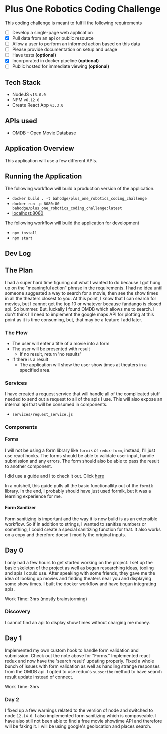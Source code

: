 # Plus One Robotics Coding Challenge

This coding challenge is meant to fulfill the following requirements

- [ ] Develop a single-page web application
- [x] Pull data from an api or public resource
- [ ] Allow a user to perform an informed action based on this data
- [ ] Please provide documentation on setup and usage
- [ ] Have tests **(optional)**
- [x] Incorporated in docker pipeline **(optional)**
- [ ] Public hosted for immediate viewing **(optional)**

## Tech Stack

- NodeJS `v13.0.0`
- NPM `v6.12.0`
- Create React App `v3.3.0`

## APIs used

- OMDB - Open Movie Database

## Application Overview

This application will use a few different APIs.

## Running the Application

The following workflow will build a production version of the application.

- `docker build . -t bahodge/plus_one_robotics_coding_challenge`
- `docker run -p 8080:80 bahodge/plus_one_robotics_coding_challenge:latest`
- [localhost:8080](http://localhost:8080)

The following workflow will build the application for development

- `npm install`
- `npm start`

## Dev Log

## The Plan

I had a super hard time figuring out what I wanted to do because I got hung up on the "meaningful action" phrase in the requirements. I had no idea until someone suggested a way to search for a movie, then see the show times in all the theaters closest to you. At this point, I know that I can search for movies, but I cannot get the top 10 or whatever because fandango is closed api. So bummer. But, luckally I found OMDB which allows me to search. I don't think I'll need to implement the google maps API for plotting at this point as it is time consuming, but, that may be a feature I add later.

### The Flow

- The user will enter a title of a movie into a form
- The user will be presented with result
  - If no result, return 'no results'
- If there is a result
  - The application will show the user show times at theaters in a specified area.

### Services

I have created a request service that will handle all of the complicated stuff needed to send out a request to all of the apis I use. This will also expose an internal api that will be consumed in components.

- `services/request_service.js`

### Components

#### Forms

I will not be using a form library like `formik` or `redux-form`, instead, I'll just use react hooks. The forms should be able to validate user input, handle submission and any errors. The form should also be able to pass the result to another component.

I did use a guide and I to check it out. Click [here](https://www.youtube.com/watch?v=8yo44xN7-nQ&t=710s)

In a nutshell, this guide pulls all the basic functionallity out of the `formik` library. In the end, I probably should have just used formik, but it was a learning experience for me.

#### Form Sanitizer

Form sanitizing is important and the way it is now build is as an extensible workflow. So if in addition to strings, I wanted to sanitize numbers or something, I could create a special sanitizing function for that. It also works on a copy and therefore doesn't modify the original inputs.

## Day 0

I only had a few hours to get started working on the project. I set up the basic skeleton of the project as well as began researching ideas, tooling and apis I could use. After speaking with some friends, they gave me the idea of looking up movies and finding theaters near you and displaying some show times. I built the docker workflow and have begun integrating apis.

Work Time: 3hrs (mostly brainstorming)

### Discovery

I cannot find an api to display show times without charging me money.

## Day 1

Implemented my own custom hook to handle form validation and submission. Check out the note above for "Forms." Implemented react redux and now have the 'search result' updating properly. Fixed a whole bunch of issues with form validation as well as handling strange responses from the OMDB api. I opted to use redux's `subscribe` method to have search result update instead of connect.

Work Time: 3hrs

### Day 2

I fixed up a few warnings related to the version of node and switched to node `12.14.0`. I also implemented form sanitizing which is composeable. I have also still not been able to find a free movie showtime API and therefore will be faking it. I will be using google's geolocation and places search.
